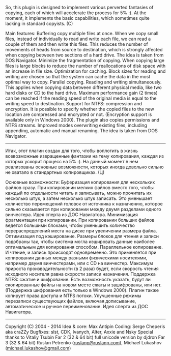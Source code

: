 So, this plugin is designed to implement various perverted fantasies of copying, each of which will accelerate the process for 5% :). At the moment, it implements the basic capabilities, which sometimes quite lacking in standard copyists. (C) 

Main features: 
Buffering copy multiple files at once. When we copy small files, instead of individually to read and write each file, we can read a couple of them and then write this files. This reduces the number of movements of heads from source to destination, which is strongly affected when copying between two sections of a hard drive. The idea is taken from DOS Navigator. 
Minimize the fragmentation of copying. When copying large files is large blocks to reduce the number of reallocations of disk space with an increase in file size. 
Optimization for caching. Block sizes for reading and writing are chosen so that the system can cache the data in the most optimal way to copy. 
Parallel copying. Reading and writing simultaneously. This applies when copying data between different physical media, like two hard disks or CD to the hard drive. Maximum performance gain (2 times) can be reached if the reading speed of the original media is equal to the writing speed to destination. 
Support for NTFS: compression and encryption. It is possible to specify whether the copied files to the new location are compressed and encrypted or not. (Encryption support is available only in Windows 2000). The plugin also copies permissions and NTFS streams. 
Improved modes overwriting existing files, including appending, automatic and manual renaming. The idea is taken from DOS Navigator. 

--- 

Итак, этот плагин создан для того, чтобы воплотить в жизнь всевозможные извращенные фантазии на тему копирования, каждая из которых ускорит процесс на 5% :). На данный момент в нем реализованы основные возможности, которых иногда довольно сильно не хватало в стандартных копировщиках. (Ц) 

Основные возможности: 
Буферизация копирования для нескольких файлов сразу. При копировании мелких файлов вместо того, чтобы каждый по отдельности читать и записывать, можно прочитать их несколько штук, а затем несколько штук записать. Это уменьшает количество перемещений головок от источника к назначению, которое сильно сказывается при копировании между двумя разделами одного винчестера. Идея сперта из ДОС Навигатора. 
Минимизация фрагментации при копировании. При копировании больших файлов ведется большими блоками, чтобы уменьшить количество перераспределений места на диске при увеличении размера файла. 
Оптимизация под кэширование. Размеры блоков для чтения и записи подобраны так, чтобы система могла кэшировать данные наиболее оптимальным для копирования способом. 
Параллельное копирование. И чтение, и запись происходят одновременно. Это применяется при копировании данных между разными физическими носителями, например двумя винчестерами, или с CD на винчестер. Максимум прироста производительности (в 2 раза) будет, если скорость чтения исходного носителя равна скорости записи назначения. 
Поддержка NTFS: сжатие и шифрование. Есть возможность указать, будут ли скопированные файлы на новом месте сжаты и зашифрованы, или нет. (Поддержка шифрования есть только в Windows 2000). Плагин также копирует права доступа и NTFS потоки. 
Улучшенные режимы перезаписи существующих файлов, включая дописывание, автоматическое и ручное переименование. Идея сперта из ДОС Навигатора. 

--- 

Copyright (C) 2004 - 2014
 Idea & core: Max Antipin
 Coding: Serge Cheperis aka craZZy
 Bugfixes: slst, CDK, Ivanych, Alter, Axxie and Nsky
 Special thanks to Vitaliy Tsubin
 Far 2 (32 & 64 bit) full unicode version by djdron
 Far 3 (32 & 64 bit) Ruslan Petrenko (ruslanp@ruslanp.com), Michael Lukashov (michael.lukashov@gmail.com)
 